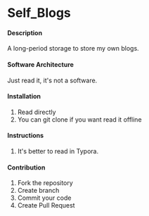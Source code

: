 # Self_Blogs

#### Description
A long-period storage to store my own blogs.

#### Software Architecture
Just read it, it's not a software.

#### Installation

1.  Read directly
2.  You can git clone if you want read it offline

#### Instructions

1.  It's better to read in Typora.

#### Contribution

1.  Fork the repository
2.  Create branch
3.  Commit your code
4.  Create Pull Request
